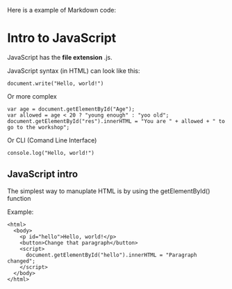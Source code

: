Here is a example of Markdown code:

# Intro to JavaScript

JavaScript has the **file extension** .js.

JavaScript syntax (in HTML) can look like this:

    document.write("Hello, world!")

Or more complex

    var age = document.getElementById("Age");
    var allowed = age < 20 ? "young enough" : "yoo old";
    document.getElementById("res").innerHTML = "You are " + allowed + " to go to the workshop";
    
Or CLI (Comand Line Interface)

    console.log("Hello, world!")
    
## JavaScript intro

The simplest way to manuplate HTML is by using the getElementById() function

Example:

    <html>
      <body>
        <p id="hello">Hello, world!</p>
        <button>Change that paragraph</button>
        <script>
          document.getElementById("hello").innerHTML = "Paragraph changed";
        </script>
      </body>
    </html>
